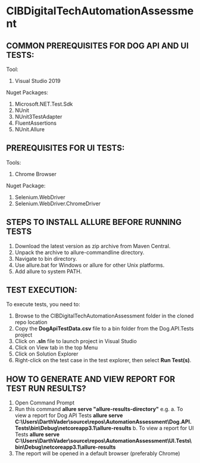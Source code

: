 # CIBDigitalTechAutomationAssessment

## COMMON PREREQUISITES FOR DOG API AND UI TESTS:
Tool:
1. Visual Studio 2019

Nuget Packages:
1. Microsoft.NET.Test.Sdk
2. NUnit 
3. NUnit3TestAdapter
4. FluentAssertions
5. NUnit.Allure

## PREREQUISITES FOR UI TESTS:
Tools:
1. Chrome Browser

Nuget Package:
1. Selenium.WebDriver
2. Selenium.WebDriver.ChromeDriver

## STEPS TO INSTALL ALLURE BEFORE RUNNING TESTS
1. Download the latest version as zip archive from Maven Central.
2. Unpack the archive to allure-commandline directory.
3. Navigate to bin directory.
4. Use allure.bat for Windows or allure for other Unix platforms.
5. Add allure to system PATH.

## TEST EXECUTION:

To execute tests, you need to:

1. Browse to the CIBDigitalTechAutomationAssessment folder in the cloned repo location
2. Copy the **DogApiTestData.csv** file to a bin folder from the Dog.API.Tests project
2. Click on **.sln** file to launch project in Visual Studio
3. Click on View tab in the top Menu
4. Click on Solution Explorer
5. Right-click on the test case in the test explorer, then select **Run Test(s)**. 

## HOW TO GENERATE AND VIEW REPORT FOR TEST RUN RESULTS?

1. Open Command Prompt
2. Run this command **allure serve "allure-results-directory"** e.g.
    a. To view a report for Dog API Tests **allure serve C:\Users\DarthVader\source\repos\AutomationAssessment\Dog.API.Tests\bin\Debug\netcoreapp3.1\allure-results**
    b. To view a report for UI Tests **allure serve C:\Users\DarthVader\source\repos\AutomationAssessment\UI.Tests\bin\Debug\netcoreapp3.1\allure-results**
3. The report will be opened in a default browser (preferably Chrome)
